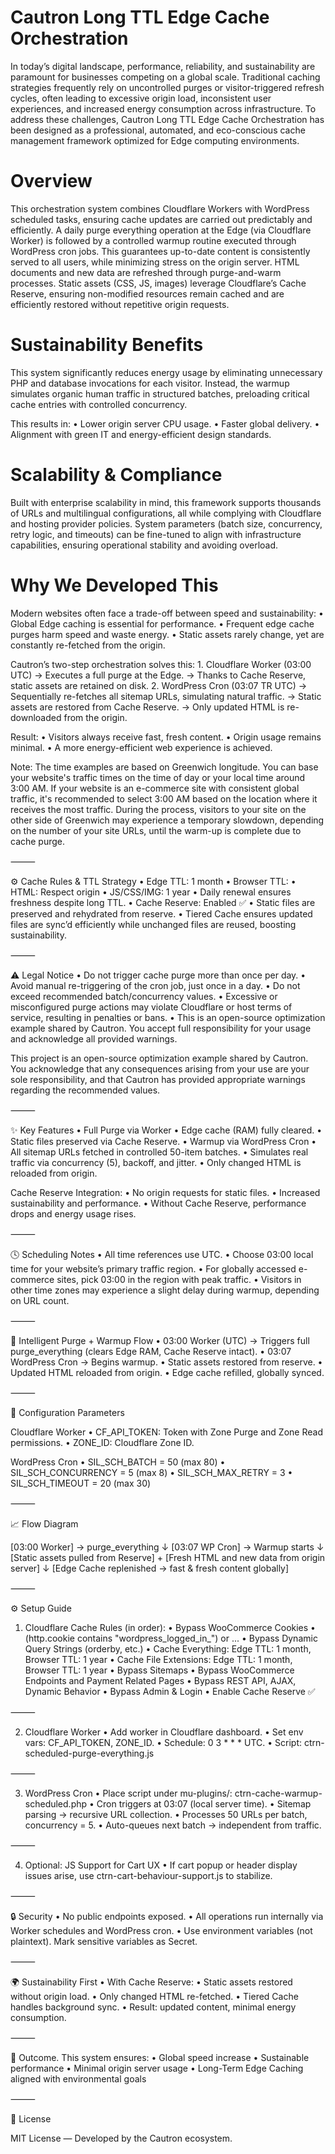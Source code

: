 # Cautron Long TTL Edge Cache Orchestration
In today’s digital landscape, performance, reliability, and sustainability are paramount for businesses competing on a global scale. Traditional caching strategies frequently rely on uncontrolled purges or visitor-triggered refresh cycles, often leading to excessive origin load, inconsistent user experiences, and increased energy consumption across infrastructure. To address these challenges, Cautron Long TTL Edge Cache Orchestration has been designed as a professional, automated, and eco-conscious cache management framework optimized for Edge computing environments.

# Overview
This orchestration system combines Cloudflare Workers with WordPress scheduled tasks, ensuring cache updates are carried out predictably and efficiently. A daily purge everything operation at the Edge (via Cloudflare Worker) is followed by a controlled warmup routine executed through WordPress cron jobs. This guarantees up-to-date content is consistently served to all users, while minimizing stress on the origin server. HTML documents and new data are refreshed through purge-and-warm processes. Static assets (CSS, JS, images) leverage Cloudflare’s Cache Reserve, ensuring non-modified resources remain cached and are efficiently restored without repetitive origin requests.

# Sustainability Benefits
This system significantly reduces energy usage by eliminating unnecessary PHP and database invocations for each visitor. Instead, the warmup simulates organic human traffic in structured batches, preloading critical cache entries with controlled concurrency.

This results in:
	•	Lower origin server CPU usage.
	•	Faster global delivery.
	•	Alignment with green IT and energy-efficient design standards.

# Scalability & Compliance
Built with enterprise scalability in mind, this framework supports thousands of URLs and multilingual configurations, all while complying with Cloudflare and hosting provider policies. System parameters (batch size, concurrency, retry logic, and timeouts) can be fine-tuned to align with infrastructure capabilities, ensuring operational stability and avoiding overload.

# Why We Developed This

Modern websites often face a trade-off between speed and sustainability:
	•	Global Edge caching is essential for performance.
	•	Frequent edge cache purges harm speed and waste energy.
	•	Static assets rarely change, yet are constantly re-fetched from the origin.

Cautron’s two-step orchestration solves this:
	1.	Cloudflare Worker (03:00 UTC)
→ Executes a full purge at the Edge.
→ Thanks to Cache Reserve, static assets are retained on disk.
	2.	WordPress Cron (03:07 TR UTC)
→ Sequentially re-fetches all sitemap URLs, simulating natural traffic.
→ Static assets are restored from Cache Reserve.
→ Only updated HTML is re-downloaded from the origin.

Result:
	•	Visitors always receive fast, fresh content.
	•	Origin usage remains minimal.
	•	A more energy-efficient web experience is achieved.

Note: The time examples are based on Greenwich longitude. You can base your website's traffic times on the time of day or your local time around 3:00 AM. If your website is an e-commerce site with consistent global traffic, it's recommended to select 3:00 AM based on the location where it receives the most traffic. During the process, visitors to your site on the other side of Greenwich may experience a temporary slowdown, depending on the number of your site URLs, until the warm-up is complete due to cache purge.
 
⸻

⚙️ Cache Rules & TTL Strategy
	•	Edge TTL: 1 month
	•	Browser TTL:
	•	HTML: Respect origin
	•	JS/CSS/IMG: 1 year
	•	Daily renewal ensures freshness despite long TTL.
	•	Cache Reserve: Enabled ✅
	•	Static files are preserved and rehydrated from reserve.
	•	Tiered Cache ensures updated files are sync’d efficiently while unchanged files are reused, boosting sustainability.
 
⸻

 ⚠️ Legal Notice
	•	Do not trigger cache purge more than once per day.
	•	Avoid manual re-triggering of the cron job, just once in a day.
	•	Do not exceed recommended batch/concurrency values.
	•	Excessive or misconfigured purge actions may violate Cloudflare or host terms of service, resulting in penalties or bans.
	•	This is an open-source optimization example shared by Cautron. You accept full responsibility for your usage and acknowledge all provided warnings.

 This project is an open-source optimization example shared by Cautron. You acknowledge that any consequences arising from your use are your sole responsibility, and that Cautron has provided appropriate warnings regarding the recommended values.
 
⸻

 ✨ Key Features
	•	Full Purge via Worker
	•	Edge cache (RAM) fully cleared.
	•	Static files preserved via Cache Reserve.
	•	Warmup via WordPress Cron
	•	All sitemap URLs fetched in controlled 50-item batches.
	•	Simulates real traffic via concurrency (5), backoff, and jitter.
	•	Only changed HTML is reloaded from origin.

Cache Reserve Integration:
	•	No origin requests for static files.
	•	Increased sustainability and performance.
	•	Without Cache Reserve, performance drops and energy usage rises.

⸻

🕓 Scheduling Notes
	•	All time references use UTC.
	•	Choose 03:00 local time for your website’s primary traffic region.
	•	For globally accessed e-commerce sites, pick 03:00 in the region with peak traffic.
	•	Visitors in other time zones may experience a slight delay during warmup, depending on URL count.

⸻

🔄 Intelligent Purge + Warmup Flow
	•	03:00 Worker (UTC) → Triggers full purge_everything (clears Edge RAM, Cache Reserve intact).
	•	03:07 WordPress Cron → Begins warmup.
	•	Static assets restored from reserve.
	•	Updated HTML reloaded from origin.
	•	Edge cache refilled, globally synced.

⸻

🔧 Configuration Parameters

Cloudflare Worker
	•	CF_API_TOKEN: Token with Zone Purge and Zone Read permissions.
	•	ZONE_ID: Cloudflare Zone ID.

WordPress Cron
	•	SIL_SCH_BATCH = 50 (max 80)
	•	SIL_SCH_CONCURRENCY = 5 (max 8)
	•	SIL_SCH_MAX_RETRY = 3
	•	SIL_SCH_TIMEOUT = 20 (max 30)
 
 ⸻

 📈 Flow Diagram
 
[03:00 Worker] → purge_everything
      ↓
[03:07 WP Cron] → Warmup starts
      ↓
[Static assets pulled from Reserve] + [Fresh HTML and new data from origin server]
      ↓
[Edge Cache replenished → fast & fresh content globally]

 ⸻
 
 ⚙️ Setup Guide

1. Cloudflare Cache Rules (in order):
	•	Bypass WooCommerce Cookies
	•	(http.cookie contains "wordpress_logged_in_") or ...
	•	Bypass Dynamic Query Strings (orderby, etc.)
	•	Cache Everything: Edge TTL: 1 month, Browser TTL: 1 year
	•	Cache File Extensions: Edge TTL: 1 month, Browser TTL: 1 year
	•	Bypass Sitemaps
	•	Bypass WooCommerce Endpoints and Payment Related Pages
	•	Bypass REST API, AJAX, Dynamic Behavior
	•	Bypass Admin & Login
	•	Enable Cache Reserve ✅

⸻

2. Cloudflare Worker
	•	Add worker in Cloudflare dashboard.
	•	Set env vars: CF_API_TOKEN, ZONE_ID.
	•	Schedule: 0 3 * * * UTC.
	•	Script: ctrn-scheduled-purge-everything.js

⸻

3. WordPress Cron
	•	Place script under mu-plugins/: ctrn-cache-warmup-scheduled.php
	•	Cron triggers at 03:07 (local server time).
	•	Sitemap parsing → recursive URL collection.
	•	Processes 50 URLs per batch, concurrency = 5.
	•	Auto-queues next batch → independent from traffic.

⸻

4. Optional: JS Support for Cart UX
	•	If cart popup or header display issues arise, use ctrn-cart-behaviour-support.js to stabilize.

⸻

🔒 Security
	•	No public endpoints exposed.
	•	All operations run internally via Worker schedules and WordPress cron.
	•	Use environment variables (not plaintext).
Mark sensitive variables as Secret.

⸻

🌍 Sustainability First
	•	With Cache Reserve:
	•	Static assets restored without origin load.
	•	Only changed HTML re-fetched.
	•	Tiered Cache handles background sync.
	•	Result: updated content, minimal energy consumption.

 ⸻

 🌱 Outcome. This system ensures:
	•	Global speed increase
	•	Sustainable performance
	•	Minimal origin server usage
	•	Long-Term Edge Caching aligned with environmental goals

  ⸻

📝 License

MIT License — Developed by the Cautron ecosystem.




